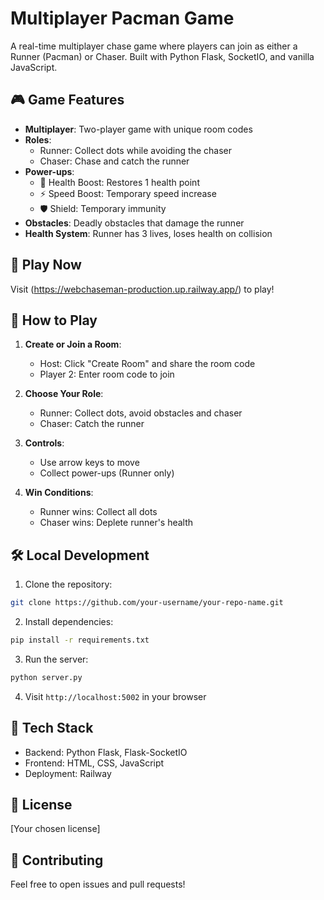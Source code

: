 # Multiplayer Pacman Game

A real-time multiplayer chase game where players can join as either a Runner (Pacman) or Chaser. Built with Python Flask, SocketIO, and vanilla JavaScript.

## 🎮 Game Features

- **Multiplayer**: Two-player game with unique room codes
- **Roles**: 
  - Runner: Collect dots while avoiding the chaser
  - Chaser: Chase and catch the runner
- **Power-ups**:
  - 💚 Health Boost: Restores 1 health point
  - ⚡ Speed Boost: Temporary speed increase
  - 🛡️ Shield: Temporary immunity
- **Obstacles**: Deadly obstacles that damage the runner
- **Health System**: Runner has 3 lives, loses health on collision

## 🚀 Play Now

Visit (https://webchaseman-production.up.railway.app/) to play!

## 🎯 How to Play

1. **Create or Join a Room**:
   - Host: Click "Create Room" and share the room code
   - Player 2: Enter room code to join

2. **Choose Your Role**:
   - Runner: Collect dots, avoid obstacles and chaser
   - Chaser: Catch the runner

3. **Controls**:
   - Use arrow keys to move
   - Collect power-ups (Runner only)

4. **Win Conditions**:
   - Runner wins: Collect all dots
   - Chaser wins: Deplete runner's health

## 🛠️ Local Development

1. Clone the repository:
```bash
git clone https://github.com/your-username/your-repo-name.git
```

2. Install dependencies:
```bash
pip install -r requirements.txt
```

3. Run the server:
```bash
python server.py
```

4. Visit `http://localhost:5002` in your browser

## 🔧 Tech Stack

- Backend: Python Flask, Flask-SocketIO
- Frontend: HTML, CSS, JavaScript
- Deployment: Railway

## 📝 License

[Your chosen license]

## 🤝 Contributing

Feel free to open issues and pull requests!

